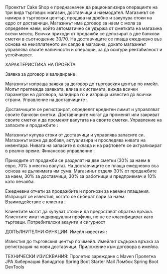 Проектът Cake Shop е предназначен да рационализира операциите на три вида търговци:
магазин, доставчици и наемодател.
Магазинът се намира в търговски център, продава на дребно и закупува стоки на едро от доставчици. 
Магазинът има договор за наем с мола за определен наем, който автоматично се удържа от сметката на магазина всеки месец. 
Всички приходи от продажби се депозират в две банкови сметки в съотношение 30/70. 
На доставчиците се плаща ежедневно въз основа на неизплатеното им салдо в магазина, 
докато магазинът управлява своите наличности и операции, за да осигури рентабилност и устойчивост.

ХАРАКТЕРИСТИКА НА ПРОЕКТА

Заявка за договор и валидиране :

Магазинът изпраща заявка за договор до търговския център по имейл.
Молът преглежда заявката, влиза в системата, вижда всички параметри на договора, валидира го и изпраща известия до всички страни.
Управление на доставчиците :

Доставчиците се регистрират, определят кредитен лимит и управляват своите банкови сметки.
Доставчиците могат да променят или закриват своите сметки и да променят валутата на своите сметки.
Управление на запасите и продажбите :

Магазинът купува стоки от доставчици и управлява запасите си.
Магазинът може да добавя, актуализира и проследява нивата на инвентара.
Нивата на запасите в склада и на рафтовете се актуализират в реално време.
Финансово управление :

Приходите от продажби се разделят на две сметки (30% за наем в евро, 70% в местна валута).
На доставчиците се плаща ежедневно въз основа на дължимата им сума.
Магазинът отделя 30% от продажбите за наем, 30% за доставчици, 30% за работници и предприемач и 10% като печалба.


Ежедневни отчети за продажбите и прогнози за наемни плащания.
Изпращат се известия, когато се съберат пари за наем. 
Взаимодействие с клиента :

Клиентите могат да купуват стоки и да предоставят обратна връзка.
Клиентите имат индивидуални профили, но не се класифицират като търговци.
Потребителски акаунти и сигурност 



ДОПЪЛНИТЕЛНИ ФУНКЦИИ:
Имейл известия :

Известия до търговския център по имейл.
Имейлът съдържа връзка за регистрация на нови доставчици.
Приложение към договора в имейла.



ТЕХНИЧЕСКИ ИЗИСКВАНИЯ:
Пролетно зареждане с Maven
Пролетна JPA
Хибернация Валидатор
Spring Boot Starter Mail
Ломбок
Spring Boot DevTools
